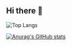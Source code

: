 ## Hi there 👋

<!--
**miltonvento/miltonvento** is a ✨ _special_ ✨ repository because its `README.md` (this file) appears on your GitHub profile.

Here are some ideas to get you started:

- 🔭 I’m currently working on ...
- 🌱 I’m currently learning ...
- 👯 I’m looking to collaborate on ...
- 🤔 I’m looking for help with ...
- 💬 Ask me about ...
- 📫 How to reach me: ...
- 😄 Pronouns: ...
- ⚡ Fun fact: ...
-->

![Top Langs](https://github-readme-stats-iota-jade-55.vercel.app/api/top-langs/?username=miltonvento&size_weight=0.5&count_weight=0.5&hide=stars,issues)

[![Anurag's GitHub stats](https://github-readme-stats-iota-jade-55.vercel.app/api?username=miltonvento&show_icons=true&theme=dark)](https://github.com/miltonvento/github-readme-stats)
